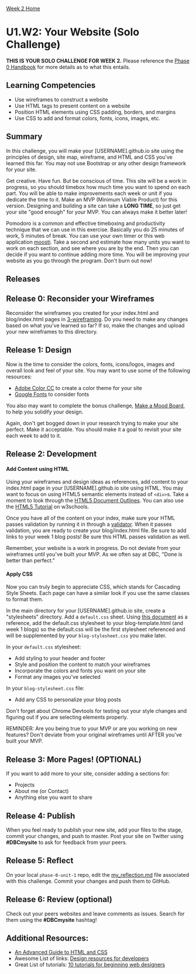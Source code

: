 [Week 2 Home](../)

# U1.W2: Your Website (Solo Challenge)

**THIS IS YOUR SOLO CHALLENGE FOR WEEK 2.** Please reference the [Phase 0 Handbook](https://github.com/Devbootcamp/phase-0-handbook/) for more details as to what this entails.

## Learning Competencies
- Use wireframes to construct a website
- Use HTML tags to present content on a website
- Position HTML elements using CSS padding, borders, and margins
- Use CSS to add and format colors, fonts, icons, images, etc.

## Summary

In this challenge, you will make your [USERNAME].github.io site using the principles of design, site map, wireframe, and HTML and CSS you've learned this far. You may not use Bootstrap or any other design framework for your site.

Get creative. Have fun. But be conscious of time. This site will be a work in progress, so you should timebox how much time you want to spend on each part. You will be able to make improvements each week or unit if you dedicate the time to it. Make an MVP (Minimum Viable Product) for this version. Designing and building a site can take a **LONG TIME**, so just get your site "good enough" for your MVP. You can always make it better later!

Pomodoro is a common and effective timeboxing and productivity technique that we can use in this exercise. Basically you do 25 minutes of work, 5 minutes of break. You can use your own timer or this web application [moosti](http://www.moosti.com). Take a second and estimate how many units you want to work on each section, and see where you are by the end. Then you can decide if you want to continue adding more time. You will be improving your website as you go through the program. Don't burn out now!

## Releases

## Release 0: Reconsider your Wireframes
Reconsider the wireframes you created for your index.html and blog/index.html pages in [3-wireframing](../3-wireframing). Do you need to make any changes based on what you've learned so far? If so, make the changes and upload your new wireframes to this directory.

## Release 1: Design
Now is the time to consider the colors, fonts, icons/logos, images and overall look and feel of your site. You may want to use some of the following resources:

- [Adobe Color CC](https://kuler.adobe.com/create/color-wheel/) to create a color theme for your site
- [Google Fonts](https://www.google.com/fonts) to consider fonts

You also may want to complete the bonus challenge, [Make a Mood Board](../13-BONUS-challenges/mood-board), to help you solidify your design.

Again, don't get bogged down in your research trying to make your site perfect. Make it acceptable. You should make it a goal to revisit your site each week to add to it.

## Release 2: Development

#### Add Content using HTML
Using your wireframes and design ideas as references, add content to your index.html page in your [USERNAME].github.io site using HTML. You may want to focus on using HTML5 semantic elements instead of `<div>`s. Take a moment to look through the [HTML5 Document Outlines](http://html5doctor.com/outlines/). You can also use the [HTML5 Tutorial](http://www.w3schools.com/html/html5_intro.asp) on w3schools.

Once you have all of the content on your index, make sure your HTML passes validation by running it in through a [validator](http://validator.w3.org/#validate_by_input). When it passes validation, you are ready to create your blog/index.html file. Be sure to add links to your week 1 blog posts! Be sure this HTML passes validation as well.

Remember, your website is a work in progress. Do not deviate from your wireframes until you've built your MVP. As we often say at DBC, "Done is better than perfect."

#### Apply CSS
Now you can truly begin to appreciate CSS, which stands for Cascading Style Sheets. Each page can have a similar look if you use the same classes to format them.

In the main directory for your [USERNAME].github.io site, create a "stylesheets" directory. Add a `default.css` sheet. Using [this document](http://www.basictips.com/using-multiple-external-style-sheets.shtml) as a reference, add the default.css stylesheet to your blog-template.html (and week 1 blogs) so the default.css will be the first stylesheet referenced and will be supplemented by your `blog-stylesheet.css` you make later.

In your `default.css` stylesheet:
- Add styling to your header and footer
- Style and position the content to match your wireframes
- Incorporate the colors and fonts you want on your site
- Format any images you've selected

In your `blog-stylesheet.css` file:
- Add any CSS to personalize your blog posts

Don't forget about Chrome Devtools for testing out your style changes and figuring out if you are selecting elements properly.

REMINDER: Are you being true to your MVP or are you working on new features? Don't deviate from your original wireframes until AFTER you've built your MVP.

## Release 3: More Pages! (OPTIONAL)
If you want to add more to your site, consider adding a sections for:

- Projects
- About me (or Contact)
- Anything else you want to share

## Release 4: Publish
When you feel ready to publish your new site, add your files to the stage, commit your changes, and push to master. Post your site on Twitter using **#DBCmysite** to ask for feedback from your peers.

## Release 5: Reflect
On your local `phase-0-unit-1` repo, edit the [my_reflection.md](my_reflection.md) file associated with this challenge. Commit your changes and push them to GitHub.

## Release 6: Review (optional)
Check out your peers websites and leave comments as issues. Search for them using the **#DBCmysite** hashtag!

## Additional Resources:
- [An Advanced Guide to HTML and CSS](http://learn.shayhowe.com/)
- Awesome List of links: [Design resources for developers](https://gist.github.com/jenmyers/7354863)
- Great List of tutorials: [10 tutorials for beginning web designers](http://code.tutsplus.com/articles/10-hand-picked-tutorials-for-beginning-web-designers--net-9341)
